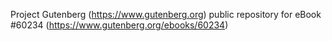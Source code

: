 Project Gutenberg (https://www.gutenberg.org) public repository for eBook #60234 (https://www.gutenberg.org/ebooks/60234)
